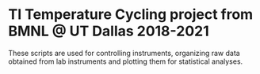 # TI Temperature Cycling project from BMNL @ UT Dallas 2018-2021
These scripts are used for controlling instruments, organizing raw data obtained from lab instruments and plotting them for statistical analyses. 
